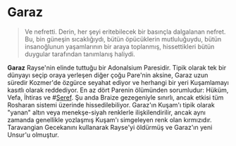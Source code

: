 # Garaz

> Ve nefretti. Derin, her şeyi eritebilecek bir basınçla dalgalanan nefret. Bu, bin güneşin sıcaklığıydı, bütün öpücüklerin mutluluğuydu, bütün insanoğlunun yaşamlarının bir araya toplanmış, hissettikleri bütün duygular tarafından tanımlanış haliydi.

**Garaz** Rayse'nin elinde tuttuğu bir Adonalsium Paresidir. Tipik olarak tek bir dünyayı seçip oraya yerleşen diğer çoğu Pare'nin aksine, Garaz uzun süredir Kozmer'de özgürce seyahat ediyor ve herhangi bir yeri Kuşamlamayı kasıtlı olarak reddediyor. En az dört Parenin ölümünden sorumludur: Hüküm, Vefa, İhtiras ve #[Şeref](characters/honor). Şu anda Braize gezegeniyle sınırlı, ancak etkisi tüm Rosharan sistemi üzerinde hissedilebiliyor. Garaz'ın Kuşam'ı tipik olarak "yanan" altın veya menekşe-siyah renklerle ilişkilendirilir, ancak aynı zamanda genellikle yozlaşmış Kuşam'ı simgeleyen renk olan kırmızıdır. Taravangian Gecekanını kullanarak Rayse'yi öldürmüş ve Garaz'ın yeni Unsur'u olmuştur.
